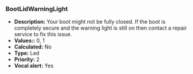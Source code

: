 ### BootLidWarningLight

- **Description:** Your boot might not be fully closed. If the boot is
completely secure and the warning light is still on then contact a repair
service to fix this issue.
- **Values::** 0, 1
- **Calculated:** No
- **Type:** Led
- **Priority:** 2
- **Vocal alert:** Yes
